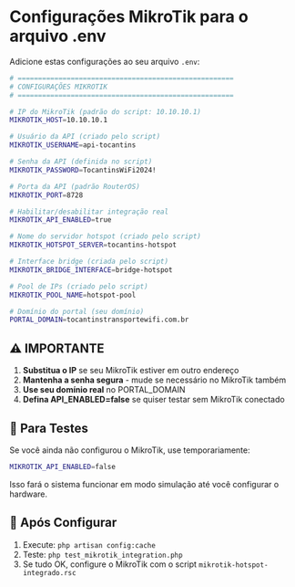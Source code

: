 # Configurações MikroTik para o arquivo .env

Adicione estas configurações ao seu arquivo `.env`:

```bash
# =====================================================
# CONFIGURAÇÕES MIKROTIK
# =====================================================

# IP do MikroTik (padrão do script: 10.10.10.1)
MIKROTIK_HOST=10.10.10.1

# Usuário da API (criado pelo script)
MIKROTIK_USERNAME=api-tocantins

# Senha da API (definida no script)
MIKROTIK_PASSWORD=TocantinsWiFi2024!

# Porta da API (padrão RouterOS)
MIKROTIK_PORT=8728

# Habilitar/desabilitar integração real
MIKROTIK_API_ENABLED=true

# Nome do servidor hotspot (criado pelo script)
MIKROTIK_HOTSPOT_SERVER=tocantins-hotspot

# Interface bridge (criada pelo script)
MIKROTIK_BRIDGE_INTERFACE=bridge-hotspot

# Pool de IPs (criado pelo script)
MIKROTIK_POOL_NAME=hotspot-pool

# Domínio do portal (seu domínio)
PORTAL_DOMAIN=tocantinstransportewifi.com.br
```

## ⚠️ IMPORTANTE

1. **Substitua o IP** se seu MikroTik estiver em outro endereço
2. **Mantenha a senha segura** - mude se necessário no MikroTik também
3. **Use seu domínio real** no PORTAL_DOMAIN
4. **Defina API_ENABLED=false** se quiser testar sem MikroTik conectado

## 🧪 Para Testes

Se você ainda não configurou o MikroTik, use temporariamente:

```bash
MIKROTIK_API_ENABLED=false
```

Isso fará o sistema funcionar em modo simulação até você configurar o hardware.

## 🔧 Após Configurar

1. Execute: `php artisan config:cache`
2. Teste: `php test_mikrotik_integration.php`
3. Se tudo OK, configure o MikroTik com o script `mikrotik-hotspot-integrado.rsc` 